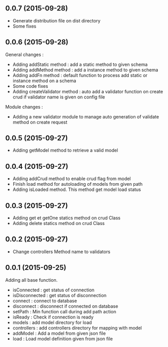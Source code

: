 ## 0.0.7 (2015-09-28)

- Generate distribution file on dist directory
- Some fixes

## 0.0.6 (2015-09-28)

General changes : 

- Adding addStatic method : add a static method to given schema
- Adding addMethod method : add a instance method to given schema
- Adding addFn method : default function to process add static or instance method on a schema
- Some code fixes
- Adding createValidator method : auto add a validator function on create crud if validator name is given on config file

Module changes :

- Adding a new validator module to manage auto generation of validate method on create request

## 0.0.5 (2015-09-27)

- Adding getModel method to retrieve a valid model

## 0.0.4 (2015-09-27)

- Adding addCrud method to enable crud flag from model
- Finish load method for autoloading of models from given path
- Adding isLoaded method. This method get model load status 

## 0.0.3 (2015-09-27)

- Adding get et getOne statics method on crud Class
- Adding delete statics method on crud Class

## 0.0.2 (2015-09-27)

- Change controllers Method name to validators

## 0.0.1 (2015-09-25)

Adding all base function.
- isConnected : get status of connection
- isDisconnected : get status of disconnection
- connect : connect to database
- disconnect : disconnect if connected on database
- setPath : Min function call during add path action 
- isReady : Check if connection is ready
- models :  add model directory for load
- controllers : add controllers directory for mapping with model
- addModel : Add a model from given json file
- load : Load model definition given from json file
